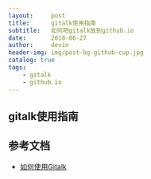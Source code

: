 ```yaml
---
layout:     post
title:      gitalk使用指南
subtitle:   如何吧gitalk放到github.io
date:       2018-06-27
author:     devin
header-img: img/post-bg-github-cup.jpg
catalog: true
tags:
    - gitalk
    - github.io
---
```


## gitalk使用指南

## 参考文档

- [如何使用Gitalk ](https://github.com/gitalk/gitalk/blob/master/readme-cn.md)
